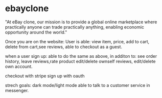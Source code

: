 # ebayclone
"At eBay clone, our mission is to provide a global online marketplace where practically anyone can trade practically anything, enabling economic opportunity around the world."

Once you are on the website:
User is able:
view item, price, add to cart, delete from cart,see reviews, able to checkout as a guest.

when a user sign up:
able to do the same as above, in additon to:
see order history, leave reviews,rate product edit/delete ownself reviews, edit/delete own account.

checkout with stripe
sign up with oauth


strech goals:
dark mode/light mode
able to talk to a customer service in messenger.
